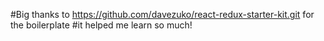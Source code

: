 #Big thanks to https://github.com/davezuko/react-redux-starter-kit.git for the boilerplate
#it helped me learn so much!